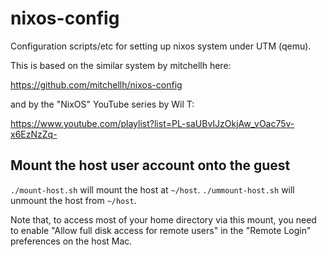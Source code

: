 # nixos-config

Configuration scripts/etc for setting up nixos system under UTM (qemu).

This is based on the similar system by mitchellh here:

https://github.com/mitchellh/nixos-config

and by the "NixOS" YouTube series by Wil T:

https://www.youtube.com/playlist?list=PL-saUBvIJzOkjAw_vOac75v-x6EzNzZq-

## Mount the host user account onto the guest

`./mount-host.sh` will mount the host at `~/host`.
`./ummount-host.sh` will unmount the host from `~/host`.

Note that, to access most of your home directory via this mount, you need to enable "Allow full disk access for remote users" in the "Remote Login" preferences on the host Mac.
